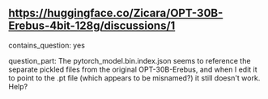 ## https://huggingface.co/Zicara/OPT-30B-Erebus-4bit-128g/discussions/1

contains_question: yes

question_part: The pytorch_model.bin.index.json seems to reference the separate pickled files from the original OPT-30B-Erebus, and when I edit it to point to the .pt file (which appears to be misnamed?) it still doesn't work.
Help?
